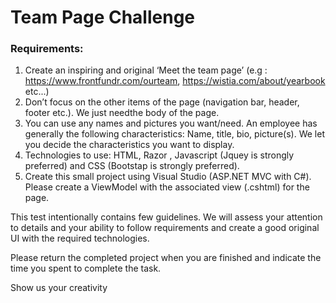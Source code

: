 # Team Page Challenge


### Requirements:
1. Create an inspiring and original ‘Meet the team page’ (e.g : https://www.frontfundr.com/ourteam, https://wistia.com/about/yearbook etc...)
2. Don’t focus on the other items of the page (navigation bar, header, footer etc.). We just needthe body of the page.
3. You can use any names and pictures you want/need. An employee has generally the following characteristics: Name, title, bio, picture(s). We let you decide the characteristics you want to display.
4. Technologies to use: HTML, Razor , Javascript (Jquey is strongly preferred) and CSS (Bootstap is strongly preferred).
5. Create this small project using Visual Studio (ASP.NET MVC with C#). Please create a ViewModel with the associated view (.cshtml) for the page.

This test intentionally contains few guidelines. We will assess your attention to details and your ability to follow requirements and create a good original UI with the required technologies.

Please return the completed project when you are finished and indicate the time you spent to complete the task.

Show us your creativity
